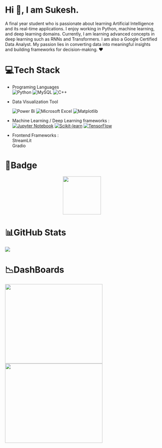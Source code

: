 # Hi 👋, I am Sukesh.

A final year student who is passionate about learning Artificial Intelligence and its real-time applications. I enjoy working in Python, machine learning, and deep learning domains. Currently, I am learning advanced concepts in deep learning such as RNNs and Transformers. I am also a Google Certified Data Analyst. My passion lies in converting data into meaningful insights and building frameworks for decision-making. ❤️


#  💻Tech Stack

- Programing Languages   <br />
                 ![Python](https://img.shields.io/badge/python-3670A0?style=for-the-badge&logo=python&logoColor=ffdd54)  ![MySQL](https://img.shields.io/badge/mysql-%2300f.svg?style=for-the-badge&logo=mysql&logoColor=white) ![C++](https://img.shields.io/badge/c++-%2300599C.svg?style=for-the-badge&logo=c%2B%2B&logoColor=white)
                      
- Data Visualization Tool <br/>

  ![Power Bi](https://img.shields.io/badge/power_bi-F2C811?style=for-the-badge&logo=powerbi&logoColor=black)  ![Microsoft Excel](https://img.shields.io/badge/Microsoft_Excel-217346?style=for-the-badge&logo=microsoft-excel&logoColor=white)   ![Matplotlib](https://img.shields.io/badge/Matplotlib-%23ffffff.svg?style=for-the-badge&logo=Matplotlib&logoColor=black)

- Machine Learning / Deep Learning frameworks : <br />
    [![Jupyter Notebook](https://img.shields.io/badge/Jupyter-F37626.svg?&style=for-the-badge&logo=Jupyter&logoColor=white)]()
    [![Scikit-learn](https://img.shields.io/badge/scikit_learn-F7931E?style=for-the-badge&logo=scikit-learn&logoColor=white)]()
    [![TensorFlow](https://img.shields.io/badge/TensorFlow-FF6F00?style=for-the-badge&logo=tensorflow&logoColor=white)]()

- Frontend Frameworks : <br/>StreamLit<br />Gradio


#  📛Badge <br/>
<p align="center"><img src="https://user-images.githubusercontent.com/85696992/231519830-a67da721-c5ec-46d7-93c9-34d6d628dd6c.png" width="125" height="125"></p>


# 📊GitHub Stats


![](https://github-readme-stats.vercel.app/api/top-langs/?username=NDSUKESH&theme=jolly&hide_border=true&include_all_commits=false&count_private=false&layout=compact)


# 📉DashBoards 
<p style="margin-right: 20px;"><img src="https://user-images.githubusercontent.com/85696992/231541774-3b375ade-9763-4da0-8cad-704d0228b70c.png" width="320" height="260"> <img src="https://user-images.githubusercontent.com/85696992/231542598-195983b8-b4aa-4766-9fd3-0fcc5dd8cd4d.png" width="320" height="260"></p>


